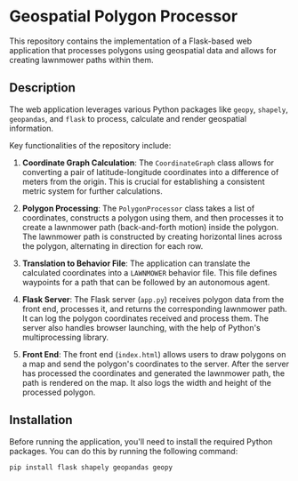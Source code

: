 # Geospatial Polygon Processor

This repository contains the implementation of a Flask-based web application that processes polygons using geospatial data and allows for creating lawnmower paths within them.

## Description

The web application leverages various Python packages like `geopy`, `shapely`, `geopandas`, and `flask` to process, calculate and render geospatial information. 

Key functionalities of the repository include:

1. **Coordinate Graph Calculation**: The `CoordinateGraph` class allows for converting a pair of latitude-longitude coordinates into a difference of meters from the origin. This is crucial for establishing a consistent metric system for further calculations.

2. **Polygon Processing**: The `PolygonProcessor` class takes a list of coordinates, constructs a polygon using them, and then processes it to create a lawnmower path (back-and-forth motion) inside the polygon. The lawnmower path is constructed by creating horizontal lines across the polygon, alternating in direction for each row.

3. **Translation to Behavior File**: The application can translate the calculated coordinates into a `LAWNMOWER` behavior file. This file defines waypoints for a path that can be followed by an autonomous agent.

4. **Flask Server**: The Flask server (`app.py`) receives polygon data from the front end, processes it, and returns the corresponding lawnmower path. It can log the polygon coordinates received and process them. The server also handles browser launching, with the help of Python's multiprocessing library.

5. **Front End**: The front end (`index.html`) allows users to draw polygons on a map and send the polygon's coordinates to the server. After the server has processed the coordinates and generated the lawnmower path, the path is rendered on the map. It also logs the width and height of the processed polygon.

## Installation

Before running the application, you'll need to install the required Python packages. You can do this by running the following command:

```bash
pip install flask shapely geopandas geopy
